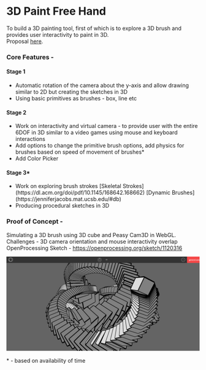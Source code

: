 # 3D Paint Free Hand
To build a 3D painting tool, first of which is to explore a 3D brush and provides user interactivity to paint in 3D. </br>
Proposal [here](https://docs.google.com/presentation/d/1IHDXUCGRRGfJmvA7q5QQh2LCm66MGu1DnkGx56SYFtQ/edit?usp=sharing).

### Core Features -
#### Stage 1 
<ul>
<li> Automatic rotation of the camera about the y-axis and allow drawing similar to 2D but creating the sketches in 3D </li>
<li> Using basic primitives as brushes - box, line etc </li> 
</ul>

#### Stage 2
<ul>
<li>Work on interactivity and virtual camera - to provide user with the entire 6DOF in 3D similar to a video games using mouse and keyboard interactions </li>
<li>Add options to change the primitive brush options, add physics for brushes based on speed of movement of brushes* </li>
<li>Add Color Picker
</ul>

#### Stage 3*
<ul>
<li> Work on exploring brush strokes [Skeletal Strokes](https://dl.acm.org/doi/pdf/10.1145/168642.168662) [Dynamic Brushes](https://jenniferjacobs.mat.ucsb.edu/#db) </li>
<li> Producing procedural sketches in 3D </li>
</ul>

### Proof of Concept -
Simulating a 3D brush using 3D cube and Peasy Cam3D in WebGL. </br>
Challenges - 3D camera orientation and mouse interactivity overlap </br>
OpenProcessing Sketch - https://openprocessing.org/sketch/1120316

<img src="./screenshots/3D_boxSketch.PNG">

\* - based on availability of time
